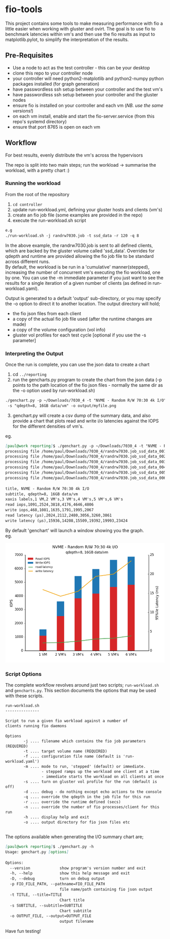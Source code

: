 # fio-tools
This project contains some tools to make measuring performance with fio a little easier when working with gluster and ovirt. The goal is to use fio to benchmark latencies within vm's and then use the fio results as input to matplotlib.pylot, to simplify the interpretation of the results.  
  

## Pre-Requisites  
+ Use a node to act as the test controller - this can be your desktop
+ clone this repo to your controller node
+ your controller will need python2-matplotlib and python2-numpy python packages installed (for graph generation)
+ have passwordless ssh setup between your controller and the test vm's  
+ have passwordless ssh setup between your controller and the gluster nodes
+ ensure fio is installed on your controller and each vm (*NB. use the same versions!*)
+ on each vm install, enable and start the fio-server.service (from this repo's systemd directory)  
+ ensure that port 8765 is open on each vm

## Workflow
For best results, evenly distribute the vm's across the hypervisors  
  
The repo is split into two main steps; run the workload -> summarise the workload, with a pretty chart :)

### Running the workload
From the root of the repository
1. ```cd controller```
2. update run-workload.yml, defining your gluster hosts and clients (vm's)
3. create an fio job file (some examples are provided in the repo)
4. execute the run-workload.sh script  
```markdown
e.g
./run-workload.sh -j randrw7030.job -t ssd_data -r 120 -q 8 
```
In the above example, the randrw7030.job is sent to all defined clients, which are backed by the gluster volume called 'ssd_data'. Overrides for qdepth and runtime are provided allowing the fio job file to be standard across different runs.  
By default, the workload is be run in a 'cumulative' manner(stepped), increasing the number of concurrent vm's executing the fio workload, one by one. You can use the -m immediate parameter if you just want to see the results for a single iteration of a given number of clients (as defined in run-workload.yaml).

Output is generated to a default 'output' sub-directory, or you may specify the -o option to direct it to another location. The output directory will hold;  
+ the fio json files from each client
+ a copy of the actual fio job file used (after the runtime changes are made)
+ a copy of the volume configuration (vol info)
+ gluster vol profiles for each test cycle [optional if you use the -s parameter]

### Interpreting the Output
Once the run is complete, you can use the json data to create a chart
1. cd ```../reporting```
2. run the gencharts.py program to create the chart from the json data (-p points to the path location of the fio json files - normally the same dir as the -o option used by run-workload.sh)
```markdown
./genchart.py -p ~/Downloads/7030_4 -t "NVME - Random R/W 70:30 4k I/O" \
 -s "qdepth=8, 16GB data/vm" -o output/myfile.png
```  
3. genchart.py will create a csv dump of the summary data, and also provide a chart that plots read and write i/o latencies against the IOPS for the different densities of vm's. 

eg.
```markdown
[paul@work reporting]$ ./genchart.py -p ~/Downloads/7030_4 -t "NVME - Random R/W 70:30 4k I/O" -s "qdepth=8, 16GB data/vm" -o output/myfile.png
processing file /home/paul/Downloads/7030_4/randrw7030.job_ssd_data_001_json.out
processing file /home/paul/Downloads/7030_4/randrw7030.job_ssd_data_002_json.out
processing file /home/paul/Downloads/7030_4/randrw7030.job_ssd_data_003_json.out
processing file /home/paul/Downloads/7030_4/randrw7030.job_ssd_data_004_json.out
processing file /home/paul/Downloads/7030_4/randrw7030.job_ssd_data_005_json.out
processing file /home/paul/Downloads/7030_4/randrw7030.job_ssd_data_006_json.out

title, NVME - Random R/W 70:30 4k I/O
subtitle, qdepth=8, 16GB data/vm
xaxis labels,1 VM,2 VM's,3 VM's,4 VM's,5 VM's,6 VM's
read iops,1091,2524,3818,4176,4646,4806
write iops,468,1081,1635,1791,1995,2067
read latency (μs),2024,2112,2480,3056,3260,3861
write latency (μs),15936,14208,15509,19392,19993,23424

```

By default 'genchart' will launch a window showing you the graph.  
eg.

![example output](images/example.png)

### Script Options
The complete workflow revolves around just two scripts; `run-workload.sh` and `gencharts.py`. This section documents the options that may be used with these scripts.

```
run-workload.sh
---------------

Script to run a given fio workload against a number of 
clients running fio daemons

Options
        -j .... filename which contains the fio job parameters (REQUIRED)
        -t .... target volume name (REQUIRED)
        -f .... configuration file name (default is 'run-workload.yaml')
        -m .... mode to run, 'stepped' (default) or immediate. 
                - stepped ramps up the workload one client at a time
                - immediate starts the workload on all clients at once
        -s .... turn on gluster vol profile for the run (default is off)
        -d .... debug - do nothing except echo actions to the console
        -q .... override the qdepth in the job file for this run
        -r .... override the runtime defined (secs)
        -n .... override the number of fio processes/client for this run
        -h .... display help and exit
        -o .... output directory for fio json files etc
 
```  

The options available when generating the I/O summary chart are;
```markdown
[paul@work reporting]$ ./genchart.py -h
Usage: genchart.py [options]

Options:
  --version             show program's version number and exit
  -h, --help            show this help message and exit
  -D, --debug           turn on debug output
  -p FIO_FILE_PATH, --pathname=FIO_FILE_PATH
                        file name/path containing fio json output
  -t TITLE, --title=TITLE
                        Chart title
  -s SUBTITLE, --subtitle=SUBTITLE
                        Chart subtitle
  -o OUTPUT_FILE, --output=OUTPUT_FILE
                        output filename

```


Have fun testing!